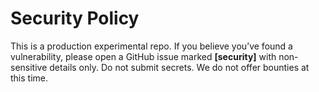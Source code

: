 # Security Policy

This is a production experimental repo. If you believe you’ve found a vulnerability,
please open a GitHub issue marked **[security]** with non-sensitive details only.
Do not submit secrets. We do not offer bounties at this time.
